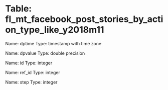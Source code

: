 Table: fl_mt_facebook_post_stories_by_action_type_like_y2018m11
===============================================================

Name: dptime
Type: timestamp with time zone

Name: dpvalue
Type: double precision

Name: id
Type: integer

Name: ref_id
Type: integer

Name: step
Type: integer

